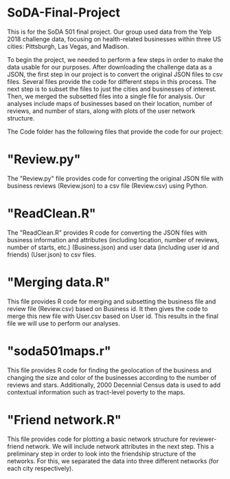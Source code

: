 # SoDA-Final-Project

  This is for the SoDA 501 final project. Our group used data from the Yelp 2018 challenge data, focusing on health-related businesses within three US cities: Pittsburgh, Las Vegas, and Madison. 
  
  To begin the project, we needed to perform a few steps in order to make the data usable for our purposes. After downloading the challenge data as a JSON, the first step in our project is to convert the original JSON files to csv files. Several files provide the code for different steps in this process. The next step is to subset the files to just the cities and businesses of interest. Then, we merged the subsetted files into a single file for analysis. Our analyses include maps of businesses based on their location, number of reviews, and number of stars, along with plots of the user network structure.
  
  The Code folder has the following files that provide the code for our project:
  
 # "Review.py"
 The "Review.py" file provides code for converting the original JSON file with business reviews (Review.json) to a csv file (Review.csv) using Python. 
  
#  "ReadClean.R"
  The "ReadClean.R" provides R code for converting the JSON files with business information and attributes (including location, number of reviews, number of starts, etc.) (Business.json) and user data (including user id and friends) (User.json) to csv files.
  
#  "Merging data.R"
  This file provides R code for merging and subsetting the business file and review file (Review.csv) based on Business id.
  It then gives the code to merge this new file with User.csv based on User id. This results in the final file we will use to perform our analyses.
  
#  "soda501maps.r"
  This file provides R code for finding the geolocation of the business and changing the size and color of the businesses according to the number of reviews and stars. Additionally, 2000 Decennial Census data is used to add contextual information such as tract-level poverty to the maps.
  
 # "Friend network.R"
  This file provides code for plotting a basic network structure for reviewer-friend network. We will include network attributes in the next step. This a preliminary step in order to look into the friendship structure of the networks. For this, we separated the data into three different networks (for each city respectively). 
  

